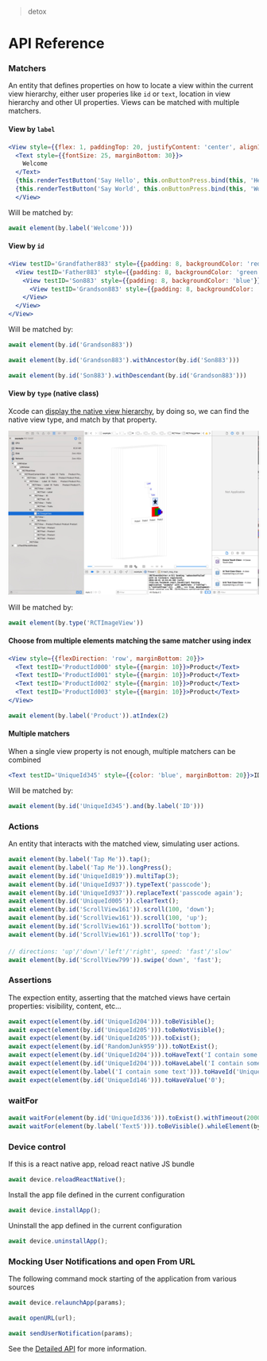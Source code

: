 > detox

# API Reference


### Matchers

An entity that defines properties on how to locate a view within the current view hierarchy, either user properies like `id` or `text`, location in view hierarchy and other UI properties.
Views can be matched with multiple matchers.

#### View by `label`

```jsx
<View style={{flex: 1, paddingTop: 20, justifyContent: 'center', alignItems: 'center'}}>
  <Text style={{fontSize: 25, marginBottom: 30}}>
    Welcome
  </Text>
  {this.renderTestButton('Say Hello', this.onButtonPress.bind(this, 'Hello'))}
  {this.renderTestButton('Say World', this.onButtonPress.bind(this, 'World'))}
  </View>
```

Will be matched by:

```js
await element(by.label('Welcome')))
```

#### View by `id`

```jsx 
<View testID='Grandfather883' style={{padding: 8, backgroundColor: 'red', marginBottom: 10}}>
  <View testID='Father883' style={{padding: 8, backgroundColor: 'green'}}>
    <View testID='Son883' style={{padding: 8, backgroundColor: 'blue'}}>
      <View testID='Grandson883' style={{padding: 8, backgroundColor: 'purple'}} />
    </View>
  </View>
</View>
```


Will be matched by:

```js
await element(by.id('Grandson883'))
```

```js
await element(by.id('Grandson883').withAncestor(by.id('Son883')))
```

```js
await element(by.id('Son883').withDescendant(by.id('Grandson883')))
```

#### View by `type` (native class)
Xcode can [display the native view hierarchy](https://developer.apple.com/library/content/documentation/DeveloperTools/Conceptual/debugging_with_xcode/chapters/special_debugging_workflows.html), by doing so, we can find the native view type, and match by that property.

![Native Hierarchy](detox/RCTImageViewXcode.jpg)


Will be matched by:

```js
await element(by.type('RCTImageView'))
```

#### Choose from multiple elements matching the same matcher using index

```jsx
<View style={{flexDirection: 'row', marginBottom: 20}}>
  <Text testID='ProductId000' style={{margin: 10}}>Product</Text>
  <Text testID='ProductId001' style={{margin: 10}}>Product</Text>
  <Text testID='ProductId002' style={{margin: 10}}>Product</Text>
  <Text testID='ProductId003' style={{margin: 10}}>Product</Text>
</View>
```

```js
await element(by.label('Product')).atIndex(2)
```

#### Multiple matchers
When a single view property is not enough, multiple matchers can be combined

```jsx
<Text testID='UniqueId345' style={{color: 'blue', marginBottom: 20}}>ID</Text>
```

Will be matched by:

```js
await element(by.id('UniqueId345').and(by.label('ID')))
```

### Actions

An entity that interacts with the matched view, simulating user actions.

```js
await element(by.label('Tap Me')).tap();
await element(by.label('Tap Me')).longPress();
await element(by.id('UniqueId819')).multiTap(3);
await element(by.id('UniqueId937')).typeText('passcode');
await element(by.id('UniqueId937')).replaceText('passcode again');
await element(by.id('UniqueId005')).clearText();
await element(by.id('ScrollView161')).scroll(100, 'down');
await element(by.id('ScrollView161')).scroll(100, 'up');
await element(by.id('ScrollView161')).scrollTo('bottom');
await element(by.id('ScrollView161')).scrollTo('top');

// directions: 'up'/'down'/'left'/'right', speed: 'fast'/'slow'
await element(by.id('ScrollView799')).swipe('down', 'fast');
```

### Assertions

The expection entity, asserting that the matched views have certain properties: visibility, content, etc...

```js
await expect(element(by.id('UniqueId204'))).toBeVisible();
await expect(element(by.id('UniqueId205'))).toBeNotVisible();
await expect(element(by.id('UniqueId205'))).toExist();
await expect(element(by.id('RandomJunk959'))).toNotExist();
await expect(element(by.id('UniqueId204'))).toHaveText('I contain some text');
await expect(element(by.id('UniqueId204'))).toHaveLabel('I contain some text');
await expect(element(by.label('I contain some text'))).toHaveId('UniqueId204');
await expect(element(by.id('UniqueId146'))).toHaveValue('0');
```

### waitFor


```js
await waitFor(element(by.id('UniqueId336'))).toExist().withTimeout(2000);
await waitFor(element(by.label('Text5'))).toBeVisible().whileElement(by.id('ScrollView630')).scroll(50, 'down');
```


### Device control

If this is a react native app, reload react native JS bundle

```js
await device.reloadReactNative();
```

Install the app file defined in the current configuration

```js
await device.installApp();
```

Uninstall the app defined in the current configuration
```js
await device.uninstallApp();
```

### Mocking User Notifications and open From URL
The following command mock starting of the application from various sources

```js
await device.relaunchApp(params);
```

```js
await openURL(url);
```

```js
await sendUserNotification(params);

```
See the [Detailed API](https://github.com/wix/detox/wiki/Mocking-User-Notifications-and-URLs) for more information.
